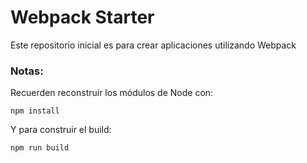 # Webpack Starter

Este repositorio inicial es para crear aplicaciones utilizando Webpack

### Notas:
Recuerden reconstruir los módulos de Node con:

```
npm install
```

Y para construir el build:

```
npm run build
```